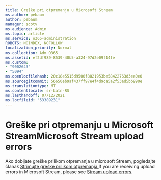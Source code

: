 ```yaml
---
title: Greške pri otpremanju u Microsoft Stream
ms.author: pebaum
author: pebaum
manager: scotv
ms.audience: Admin
ms.topic: article
ms.service: o365-administration
ROBOTS: NOINDEX, NOFOLLOW
localization_priority: Normal
ms.collection: Adm_O365
ms.assetid: ef2df989-8539-48b5-a324-97d2e09f14fe
ms.custom:
- "9002643"
- "5094"
ms.openlocfilehash: 20c18e5515d9500f8821953be58422763d3ea0e0
ms.sourcegitcommit: 56650eb9af437ff97e4f4d9ca5a2f53ad5bb990e
ms.translationtype: MT
ms.contentlocale: sr-Latn-RS
ms.lasthandoff: 07/12/2021
ms.locfileid: "53389231"
---
```

# <a name="microsoft-stream-upload-errors"></a><span data-ttu-id="c468f-102">Greške pri otpremanju u Microsoft Stream</span><span class="sxs-lookup"><span data-stu-id="c468f-102">Microsoft Stream upload errors</span></span>

<span data-ttu-id="c468f-103">Ako dobijate greške prilikom otpremanja u microsoft Stream, pogledajte članak [Strimujte greške prilikom otpremanja.](/stream/portal-understanding-upload-errors)</span><span class="sxs-lookup"><span data-stu-id="c468f-103">If you are receiving upload errors in Microsoft Stream, please see [Stream upload errors](/stream/portal-understanding-upload-errors).</span></span>
